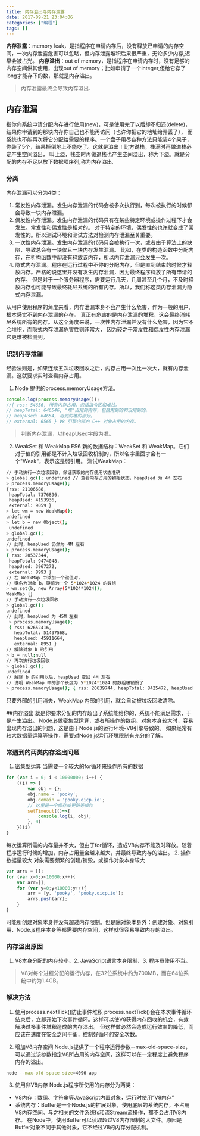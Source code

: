 ```yaml
---
title: 内存溢出与内存泄露
date: 2017-09-21 23:04:06
categories: ["编程"]
tags: []
---
```


**内存泄露**：memory leak，是指程序在申请内存后，没有释放已申请的内存空间，一次内存泄露危害可以忽略，但内存泄露堆积后果很严重，无论多少内存,迟早会被占光。
**内存溢出**：out of memory，是指程序在申请内存时，没有足够的内存空间供其使用，出现out of memory；比如申请了一个integer,但给它存了long才能存下的数，那就是内存溢出。
<!-- more -->

> 内存泄露最终会导致内存溢出.


## 内存泄漏
指你向系统申请分配内存进行使用(new)，可是使用完了以后却不归还(delete)，结果你申请到的那块内存你自己也不能再访问（也许你把它的地址给弄丢了），
而系统也不能再次将它分配给需要的程序。一个盘子用尽各种方法只能装4个果子，你装了5个，结果掉倒地上不能吃了。这就是溢出！比方说栈，栈满时再做进栈必定产生空间溢出，
叫上溢，栈空时再做退栈也产生空间溢出，称为下溢。就是分配的内存不足以放下数据项序列,称为内存溢出.

### 分类
内存泄漏可以分为4类：
1. 常发性内存泄漏。发生内存泄漏的代码会被多次执行到，每次被执行的时候都会导致一块内存泄漏。
2. 偶发性内存泄漏。发生内存泄漏的代码只有在某些特定环境或操作过程下才会发生。常发性和偶发性是相对的。
对于特定的环境，偶发性的也许就变成了常发性的。所以测试环境和测试方法对检测内存泄漏至关重要。
3. 一次性内存泄漏。发生内存泄漏的代码只会被执行一次，或者由于算法上的缺陷，导致总会有一块仅且一块内存发生泄漏。
比如，在类的构造函数中分配内存，在析构函数中却没有释放该内存，所以内存泄漏只会发生一次。
4. 隐式内存泄漏。程序在运行过程中不停的分配内存，但是直到结束的时候才释放内存。严格的说这里并没有发生内存泄漏，因为最终程序释放了所有申请的内存。
但是对于一个服务器程序，需要运行几天，几周甚至几个月，不及时释放内存也可能导致最终耗尽系统的所有内存。所以，我们称这类内存泄漏为隐式内存泄漏。

从用户使用程序的角度来看，内存泄漏本身不会产生什么危害，作为一般的用户，根本感觉不到内存泄漏的存在。
真正有危害的是内存泄漏的堆积，这会最终消耗尽系统所有的内存。从这个角度来说，一次性内存泄漏并没有什么危害，因为它不会堆积，而隐式内存泄漏危害性则非常大，
因为较之于常发性和偶发性内存泄漏它更难被检测到。

### 识别内存泄漏
经验法则是，如果连续五次垃圾回收之后，内存占用一次比一次大，就有内存泄漏。这就要求实时查看内存占用。
1. Node 提供的process.memoryUsage方法。
``` javascript
console.log(process.memoryUsage());
//{ rss: 54656, 所有内存占用，包括指令区和堆栈。
// heapTotal: 646546, "堆"占用的内存，包括用到的和没用到的。
// heapUsed: 64654, 用到的堆的部分。
// external: 6565 } V8 引擎内部的 C++ 对象占用的内存。
```
> 判断内存泄漏，以heapUsed字段为准。

2. WeakSet 和 WeakMap
ES6 新的数据结构：WeakSet 和 WeakMap。它们对于值的引用都是不计入垃圾回收机制的，所以名字里面才会有一个"Weak"，表示这是弱引用。
测试WeakMap：
``` bash
// 手动执行一次垃圾回收，保证获取的内存使用状态准确
> global.gc(); undefined // 查看内存占用的初始状态，heapUsed 为 4M 左右
> process.memoryUsage();
{rss: 21106688,
 heapTotal: 7376896,
 heapUsed: 4153936,
 external: 9059 }
> let wm = new WeakMap();
undefined
> let b = new Object();
 undefined
> global.gc();
undefined
// 此时，heapUsed 仍然为 4M 左右
> process.memoryUsage();
{ rss: 20537344,
 heapTotal: 9474048,
 heapUsed: 3967272,
 external: 8993 }
// 在 WeakMap 中添加一个键值对，
// 键名为对象 b，键值为一个 5*1024*1024 的数组
> wm.set(b, new Array(5*1024*1024));
WeakMap {}
// 手动执行一次垃圾回收
> global.gc();
undefined
// 此时，heapUsed 为 45M 左右
 > process.memoryUsage();
 { rss: 62652416,
   heapTotal: 51437568,
   heapUsed: 45911664,
   external: 8951 }
// 解除对象 b 的引用
> b = null;null
// 再次执行垃圾回收
> global.gc();
undefined
// 解除 b 的引用以后，heapUsed 变回 4M 左右
// 说明 WeakMap 中的那个长度为 5*1024*1024 的数组被销毁了
> process.memoryUsage(); { rss: 20639744, heapTotal: 8425472, heapUsed: 3979792, external: 8956 }
```
只要外部的引用消失，WeakMap 内部的引用，就会自动被垃圾回收清除。

##内存溢出
就是你要求分配的内存超出了系统能给你的，系统不能满足需求，于是产生溢出。
Node.js做密集型运算，或者所操作的数组、对象本身较大时，容易出现内存溢出的问题，这是由于Node.js的运行环境-V8引擎导致的。
如果经常有较大数据量运算等操作，需要对Node.js运行环境限制有充分的了解。
### 常遇到的两类内存溢出问题
1. 密集型运算
当需要一个较大的for循环来操作所有的数据
``` javascript
for (var i = 0; i < 10000000; i++) {
    ((i) => {
        var obj = {};
        obj.name = 'pooky';
        obj.domain = 'pooky.oicp.io';
        // 这里是一个保存或更新等操作
        setTimeout(()=>{
            console.log(i, obj);
        }, 0)
    })(i)
}
```
每次运算所需的内存量并不大，但由于for循环，造成V8内存不能及时释放。随着程序运行时候的增加，内存占用量会越来越大，并最终导致内存的溢出。
2. 操作数据量较大
对象需要频繁的创建/销毁，或操作对象本身较大
``` javascript
var arrs = [];
for (var x=0;x<10000;x++){
    var arr=[];
    for (var y=0;y<10000;y++){
        arr = [y, 'pooky', 'pooky.oicp.io'];
        arrs.push(arr);
    }
}
```
可能所创建对象本身并没有超过内存限制。但是除对象本身外：创建对象、对象引用、Node.js程序本身等都需要内存空间，这样就很容易导致内存的溢出。

### 内存溢出原因
1. V8本身分配的内存较小、2. JavaScript语言本身限制、3. 程序员使用不当。
> V8对每个进程分配的运行内存，在32位系统中约为700MB，而在64位系统中约为1.4GB。

### 解决方法
1. 使用process.nextTick()防止事件堆积
process.nextTick()会在本次事件循环结束后，立即开始下次事件循环。这样可以使V8获得内存回收的机会，有效解决过多事件堆积造成的内存溢出。
但这样做必然会造成运行效率的降低，而应该在速度在安全之间平衡，控制好循环的安全次数。

2. 增加V8内存空间
Node.js提供了一个程序运行参数--max-old-space-size，可以通过该参数指定V8所占用的内存空间，这样可以在一定程度上避免程序内存的溢出。
``` bash
node --max-old-space-size=4096 app
```
3. 使用非V8内存
Node.js程序所使用的内存分为两类：
* V8内存：数组、字符串等JavaScript内置对象，运行时使用“V8内存”
* 系统内存：Buffer是一个Node.js的扩展对象，使用底层的系统内存，不占用V8内存空间。与之相关的文件系统fs和流Stream流操作，都不会占用V8内存。
在Node中，使用Buffer可以读取超过V8内存限制的大文件。原因是Buffer对象不同于其他对象，它不经过V8的内存分配机制。

